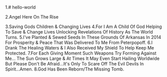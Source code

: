 1.# hello-world

2.Angel Here On The Rise

3.Saving Gods Children &amp; Changing Lives
4.For I Am A Child Of God Helping To Save & Change Lives
Unlocking Revelations Of History As The World Turns.
5.I've Planted & Sewed Seeds In These Grounds Of Arkansas In 2014 For Prosperity & Peace
That Was Delivered To Me From Peterpopoff.
6.I Drank The Healing Waters & I Also Received My Shield To Help Keep Me Protected. 
7.For Each Giving Moment Such Weapons Try Forming Against Me... The Sun Grows Large & At
Times It May Even Start Hailing Worldwide But Please Don't Be Afraid...It's Only To Scare 
Off The Evil Devils In Spirit...Amen. 
8.God Has Been Reborn/The Missing Tomb. 
